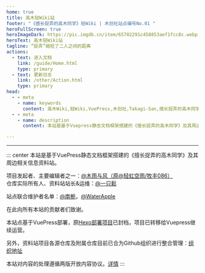 ```yaml
---
home: true
title: 高木轻Wiki站
footer: "《擅长捉弄的高木同学》轻Wiki | 木创社站点编号No.01 "
heroFullScreen: true
heroImageDark: https://pic.imgdb.cn/item/65702291c458853aef1fcc8c.webp
heroText: 高木轻Wiki站
tagline: “捉弄”缩短了二人之间的距离
actions:
  - text: 进入文档
    link: /guide/Home.html
    type: primary
  - text: 更新日志
    link: /other/Action.html
    type: primary
head:
  - - meta
    - name: keywords
      content: 高木Wiki,轻Wiki,VuePress,木创社,Takagi-San,擅长捉弄的高木同学
  - - meta
    - name: description
      content: 本站是基于Vuepress静态文档框架搭建的《擅长捉弄的高木同学》及其周边相关信息资料站

---
```

---

::: center
本站是基于VuePress静态文档框架搭建的《擅长捉弄的高木同学》及其周边相关信息资料站。 

项目发起者、主要编辑者之一：[@木雨与风（原@轻虹空雨/牧丰086）](https://mufeng086.com) <br/>
仓库实际所有人、资料站站长&运维：[@一只鬆](https://sotkg.link)

站点联合维护者名单：[@南栀](https://litkg.com)，[@WaterApple](https://waterapple09.com)

在此向所有本站的贡献者们致谢。

本站点基于VuePress部署，原[Hexo部署项目](https://github.com/TakagisanReposOrg/Hexo-TakagiWiki)已封档，项目已转移给Vuepress继续运营。

另外，资料站项目各源仓库及附属仓库目前已合为Github组织进行整合管理：[组织地址](https://github.com/TakagisanReposOrg)

本站对内容的处理遵循两版开放内容协议。[详情](https://wiki.takagi3.cn/other/license.html)
:::
